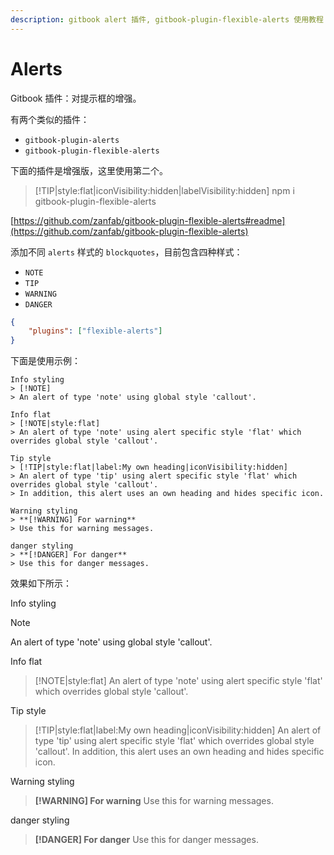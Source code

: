 ```yaml
---
description: gitbook alert 插件, gitbook-plugin-flexible-alerts 使用教程
---
```

# Alerts

Gitbook 插件：对提示框的增强。

有两个类似的插件：

- `gitbook-plugin-alerts`
- `gitbook-plugin-flexible-alerts`

下面的插件是增强版，这里使用第二个。

> [!TIP|style:flat|iconVisibility:hidden|labelVisibility:hidden]
> npm i gitbook-plugin-flexible-alerts

[https://github.com/zanfab/gitbook-plugin-flexible-alerts#readme](https://github.com/zanfab/gitbook-plugin-flexible-alerts)

添加不同 `alerts` 样式的 `blockquotes`，目前包含四种样式：

- `NOTE`
- `TIP`
- `WARNING` 
- `DANGER`

```json
{
    "plugins": ["flexible-alerts"]
}
```
下面是使用示例：

```
Info styling
> [!NOTE]
> An alert of type 'note' using global style 'callout'.

Info flat
> [!NOTE|style:flat]
> An alert of type 'note' using alert specific style 'flat' which overrides global style 'callout'.

Tip style
> [!TIP|style:flat|label:My own heading|iconVisibility:hidden]
> An alert of type 'tip' using alert specific style 'flat' which overrides global style 'callout'.
> In addition, this alert uses an own heading and hides specific icon.

Warning styling
> **[!WARNING] For warning**
> Use this for warning messages.

danger styling
> **[!DANGER] For danger**
> Use this for danger messages.
```

效果如下所示：

Info styling
> [!NOTE]
> An alert of type 'note' using global style 'callout'.

Info flat
> [!NOTE|style:flat]
> An alert of type 'note' using alert specific style 'flat' which overrides global style 'callout'.

Tip style
> [!TIP|style:flat|label:My own heading|iconVisibility:hidden]
> An alert of type 'tip' using alert specific style 'flat' which overrides global style 'callout'.
> In addition, this alert uses an own heading and hides specific icon.

Warning styling
> **[!WARNING] For warning**
> Use this for warning messages.

danger styling
> **[!DANGER] For danger**
> Use this for danger messages.